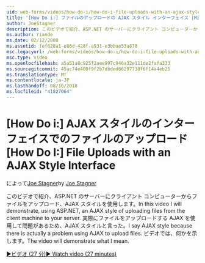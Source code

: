 ```yaml
---
uid: web-forms/videos/how-do-i/how-do-i-file-uploads-with-an-ajax-style-interface
title: '[How Do i:] ファイルのアップロードの AJAX スタイル インターフェイス |Microsoft Docs'
author: JoeStagner
description: このビデオで紹介、ASP.NET のサーバーにクライアント コンピューターからファイルをアップロード、AJAX スタイルを使用します。 あるため、AJAX スタイルと言ったをしています.
ms.author: riande
ms.date: 02/12/2008
ms.assetid: fef628a1-e86d-428f-a931-e3bbae53a878
msc.legacyurl: /web-forms/videos/how-do-i/how-do-i-file-uploads-with-an-ajax-style-interface
msc.type: video
ms.openlocfilehash: a5a51a8c925f2aee997c946a32e111de2fafa333
ms.sourcegitcommit: 45ac74e400f9f2b7dbded66297730f6f14a4eb25
ms.translationtype: MT
ms.contentlocale: ja-JP
ms.lasthandoff: 08/16/2018
ms.locfileid: "41827064"
---
```

<a name="how-do-i--file-uploads-with-an-ajax-style-interface"></a><span data-ttu-id="f8482-104">[How Do i:] AJAX スタイルのインターフェイスでのファイルのアップロード</span><span class="sxs-lookup"><span data-stu-id="f8482-104">[How Do I:]  File Uploads with an AJAX Style Interface</span></span>
====================
<span data-ttu-id="f8482-105">によって[Joe Stagner](https://github.com/JoeStagner)</span><span class="sxs-lookup"><span data-stu-id="f8482-105">by [Joe Stagner](https://github.com/JoeStagner)</span></span>

<span data-ttu-id="f8482-106">このビデオで紹介、ASP.NET のサーバーにクライアント コンピューターからファイルをアップロード、AJAX スタイルを使用します。</span><span class="sxs-lookup"><span data-stu-id="f8482-106">In this video I will demonstrate, using ASP.NET, an AJAX style of uploading files from the client machine to your server.</span></span> <span data-ttu-id="f8482-107">実際にファイルをアップロードする AJAX を使用して問題があるため、AJAX スタイルと言った。</span><span class="sxs-lookup"><span data-stu-id="f8482-107">I say AJAX style because there is actually a problem using AJAX to upload files.</span></span> <span data-ttu-id="f8482-108">ビデオでは、何かを示します。</span><span class="sxs-lookup"><span data-stu-id="f8482-108">The video will demonstrate what I mean.</span></span>

[<span data-ttu-id="f8482-109">&#9654;ビデオ (27 分)</span><span class="sxs-lookup"><span data-stu-id="f8482-109">&#9654; Watch video (27 minutes)</span></span>](https://channel9.msdn.com/Blogs/ASP-NET-Site-Videos/how-do-i-file-uploads-with-an-ajax-style-interface)
